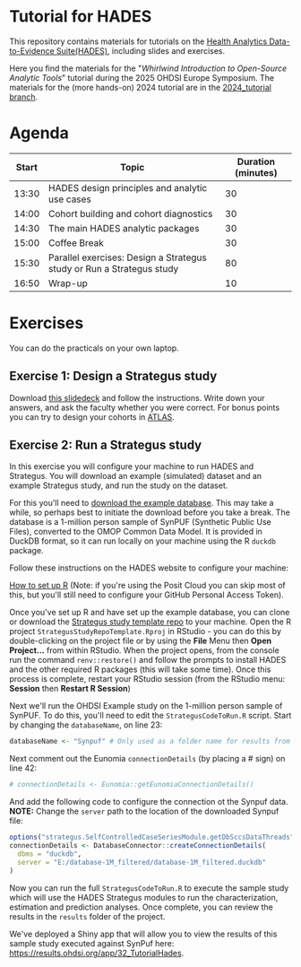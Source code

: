 # Tutorial for HADES

This repository contains materials for tutorials on the [Health Analytics Data-to-Evidence Suite(HADES)](https://ohdsi.github.io/Hades/), including slides and exercises.

Here you find the materials for the "*Whirlwind Introduction to Open-Source Analytic Tools*" tutorial during the 2025 OHDSI Europe Symposium.
The materials for the (more hands-on) 2024 tutorial are in the [2024_tutorial branch](https://github.com/OHDSI/Tutorial-Hades/tree/2024_tutorial).


# Agenda

| Start | Topic                                                                        | Duration (minutes) |
|-------|------------------------------------------------------------------------------|--------------------|
| 13:30 | HADES design principles and analytic use cases                               | 30                 |
| 14:00 | Cohort building and cohort diagnostics                                       | 30                 |
| 14:30 | The main HADES analytic packages                                             | 30                 |
| 15:00 | Coffee Break                                                                 | 30                 |
| 15:30 | Parallel exercises: Design a Strategus study or Run a Strategus study        | 80                 |
| 16:50 | Wrap-up                                                                      | 10                 |


# Exercises

You can do the practicals on your own laptop.

## Exercise 1: Design a Strategus study

Download [this slidedeck](https://github.com/OHDSI/Tutorial-Hades/blob/main/slides/DesignAStrategusStudy.pptx) and follow the instructions. 
Write down your answers, and ask the faculty whether you were correct.
For bonus points you can try to design your cohorts in [ATLAS](https://atlas-demo.ohdsi.org/).

## Exercise 2: Run a Strategus study

In this exercise you will configure your machine to run HADES and Strategus. 
You will download an example (simulated) dataset and an example Strategus study, and run the study on the dataset.

For this you'll need to [download the example database](https://drive.google.com/file/d/1l5wq57fAslnoFR2umFQvVZbDiq5IK0UF/view?usp=sharing). 
This may take a while, so perhaps best to initiate the download before you take a break.
The database is a 1-million person sample of SynPUF (Synthetic Public Use Files), converted to the OMOP Common Data Model.
It is provided in DuckDB format, so it can run locally on your machine using the R `duckdb` package.

Follow these instructions on the HADES website to configure your machine:

[How to set up R](https://ohdsi.github.io/Hades/rSetup.html) (Note: if you're using the Posit Cloud you can skip most of this, but you'll still need to configure your GitHub Personal Access Token).

Once you've set up R and have set up the example database, you can clone or download the [Strategus study template repo](https://github.com/ohdsi-studies/StrategusStudyRepoTemplate) to your machine. Open the R project `StrategusStudyRepoTemplate.Rproj` in RStudio - you can do this by double-clicking on the project file or by using the **File** Menu then **Open Project...** from within RStudio. When the project opens, from the console run the command `renv::restore()` and follow the prompts to install HADES and the other required R packages (this will take some time). Once this process is complete, restart your RStudio session (from the RStudio menu: **Session** then **Restart R Session**)

Next we'll run the OHDSI Example study on the 1-million person sample of SynPUF. To do this, you'll need to edit the `StrategusCodeToRun.R` script. Start by changing the `databaseName`, on line 23:

```r
databaseName <- "Synpuf" # Only used as a folder name for results from the study
```

Next comment out the Eunomia `connectionDetails` (by placing a # sign) on line 42:

```r
# connectionDetails <- Eunomia::getEunomiaConnectionDetails()
```
And add the following code to configure the connection ot the Synpuf data. **NOTE:** Change the `server` path to the location of the downloaded Synpuf file:

```r
options("strategus.SelfControlledCaseSeriesModule.getDbSccsDataThreads"=1)
connectionDetails <- DatabaseConnector::createConnectionDetails(
  dbms = "duckdb",
  server = "E:/database-1M_filtered/database-1M_filtered.duckdb"
)
```

Now you can run the full `StrategusCodeToRun.R` to execute the sample study which will use the HADES Strategus modules to run the characterization, estimation and prediction analyses. Once complete, you can review the results in the `results` folder of the project.

We've deployed a Shiny app that will allow you to view the results of this sample study executed against SynPuf here: https://results.ohdsi.org/app/32_TutorialHades.
